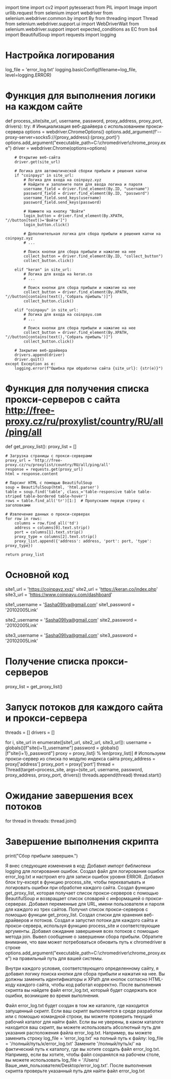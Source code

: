 import time
import cv2
import pytesseract
from PIL import Image
import urllib.request
from selenium import webdriver
from selenium.webdriver.common.by import By
from threading import Thread
from selenium.webdriver.support.ui import WebDriverWait
from selenium.webdriver.support import expected_conditions as EC
from bs4 import BeautifulSoup
import requests
import logging

# Настройка логирования
log_file = 'error_log.txt'
logging.basicConfig(filename=log_file, level=logging.ERROR)

# Функция для выполнения логики на каждом сайте
def process_site(site_url, username, password, proxy_address, proxy_port, drivers):
    try:
        # Инициализация веб-драйвера с использованием прокси-сервера
        options = webdriver.ChromeOptions()
        options.add_argument(f'--proxy-server=socks5://{proxy_address}:{proxy_port}')
        options.add_argument("executable_path=C:\\chromedriver\\chrome_proxy.exe")
        driver = webdriver.Chrome(options=options)

        # Открытие веб-сайта
        driver.get(site_url)

        # Логика для автоматической сборки прибыли и решения капчи
        if "coinpayz" in site_url:
            # Логика для входа на coinpayz.xyz
            # Найдите и заполните поля для ввода логина и пароля
            username_field = driver.find_element(By.ID, "username")
            password_field = driver.find_element(By.ID, "password")
            username_field.send_keys(username)
            password_field.send_keys(password)

            # Нажмите на кнопку "Войти"
            login_button = driver.find_element(By.XPATH, "//button[text()='Войти']")
            login_button.click()

            # Дополнительная логика для сбора прибыли и решения капчи на coinpayz.xyz
            # ...

            # Поиск кнопки для сбора прибыли и нажатие на нее
            collect_button = driver.find_element(By.ID, "collect_button")
            collect_button.click()

        elif "keran" in site_url:
            # Логика для входа на keran.co
            # ...

            # Поиск кнопки для сбора прибыли и нажатие на нее
            collect_button = driver.find_element(By.XPATH, "//button[contains(text(),'Собрать прибыль')]")
            collect_button.click()

        elif "coinpayu" in site_url:
            # Логика для входа на coinpayu.com
            # ...

            # Поиск кнопки для сбора прибыли и нажатие на нее
            collect_button = driver.find_element(By.XPATH, "//button[contains(text(),'Собрать прибыль')]")
            collect_button.click()

        # Закрытие веб-драйвера
        drivers.append(driver)
        driver.quit()
    except Exception as e:
        logging.error(f"Ошибка при обработке сайта {site_url}: {str(e)}")

# Функция для получения списка прокси-серверов с сайта http://free-proxy.cz/ru/proxylist/country/RU/all/ping/all
def get_proxy_list():
    proxy_list = []

    # Загрузка страницы с прокси-серверами
    proxy_url = 'http://free-proxy.cz/ru/proxylist/country/RU/all/ping/all'
    response = requests.get(proxy_url)
    html = response.content

    # Парсинг HTML с помощью BeautifulSoup
    soup = BeautifulSoup(html, 'html.parser')
    table = soup.find('table', class_='table-responsive table table-striped table-bordered table-hover')
    rows = table.find_all('tr')[1:]  # Пропускаем первую строку с заголовками

    # Извлечение данных о прокси-серверах
    for row in rows:
        columns = row.find_all('td')
        address = columns[0].text.strip()
        port = columns[1].text.strip()
        proxy_type = columns[2].text.strip()
        proxy_list.append({'address': address, 'port': port, 'type': proxy_type})

    return proxy_list

# Основной код
site1_url = 'https://coinpayz.xyz/'
site2_url = 'https://keran.co/index.php'
site3_url = 'https://www.coinpayu.com/dashboard'

site1_username = 'Sasha09Ilya@gmail.com'
site1_password = '20102005Link'

site2_username = 'Sasha09Ilya@gmail.com'
site2_password = '20102005Link'

site3_username = 'Sasha09Ilya@gmail.com'
site3_password = '20102005Link'

# Получение списка прокси-серверов
proxy_list = get_proxy_list()

# Запуск потоков для каждого сайта и прокси-сервера
threads = []
drivers = []

for i, site_url in enumerate([site1_url, site2_url, site3_url]):
    username = globals()[f"site{i+1}_username"]
    password = globals()[f"site{i+1}_password"]
    proxy = proxy_list[i % len(proxy_list)]  # Используем прокси-сервер из списка по модулю индекса сайта
    proxy_address = proxy['address']
    proxy_port = proxy['port']
    thread = Thread(target=process_site, args=(site_url, username, password, proxy_address, proxy_port, drivers))
    threads.append(thread)
    thread.start()

# Ожидание завершения всех потоков
for thread in threads:
    thread.join()

# Завершение выполнения скрипта
print("Сбор прибыли завершен.")


Я внес следующие изменения в код:
Добавил импорт библиотеки logging для логирования ошибок.
Создал файл для логирования ошибок error_log.txt и настроил его для записи ошибок уровня ERROR.
Добавил блок try-except в функцию process_site, чтобы перехватывать и логировать ошибки при обработке каждого сайта.
Создал функцию get_proxy_list, которая получает список прокси-серверов с помощью BeautifulSoup и возвращает список словарей с информацией о прокси-серверах.
Добавил переменные для URL, имени пользователя и пароля для каждого из трех сайтов.
Получил список прокси-серверов с помощью функции get_proxy_list.
Создал списки для хранения веб-драйверов и потоков.
Создал и запустил потоки для каждого сайта и прокси-сервера, используя функцию process_site и соответствующие аргументы.
Добавил ожидание завершения всех потоков с помощью метода join.
Вывел сообщение о завершении сбора прибыли.
Обратите внимание, что вам может потребоваться обновить путь к chromedriver в строке options.add_argument("executable_path=C:\\chromedriver\\chrome_proxy.exe") на правильный путь для вашей системы.



Внутри каждого условия, соответствующего определенному сайту, я добавил логику поиска кнопки для сбора прибыли и нажатия на нее. Вы должны заменить идентификаторы и XPath для кнопок согласно HTML-коду каждого сайта, чтобы код работал корректно.
После выполнения скрипта вы найдете файл error_log.txt, который будет содержать все ошибки, возникшие во время выполнения.

Файл error_log.txt будет создан в том же каталоге, где находится запущенный скрипт. Если ваш скрипт выполняется в среде разработки или с помощью командной строки, вы можете проверить текущий рабочий каталог для найти файл.
Если вы не уверены, в каком каталоге находится ваш скрипт, вы можете использовать абсолютный путь для указания расположения файла error_log.txt. Например, вы можете заменить строку log_file = 'error_log.txt' на полный путь к файлу: log_file = '/полный/путь/к/error_log.txt'
Замените '/полный/путь/к/' на фактический путь к каталогу, где вы хотите создать файл error_log.txt. Например, если вы хотите, чтобы файл сохранялся на рабочем столе, вы можете использовать log_file = '/Users/Ваше_имя_пользователя/Desktop/error_log.txt'.
После выполнения скрипта проверьте указанный путь для найти файл error_log.txt
